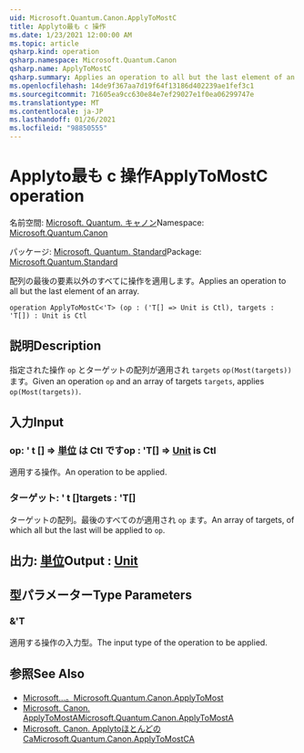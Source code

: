 ```yaml
---
uid: Microsoft.Quantum.Canon.ApplyToMostC
title: Applyto最も c 操作
ms.date: 1/23/2021 12:00:00 AM
ms.topic: article
qsharp.kind: operation
qsharp.namespace: Microsoft.Quantum.Canon
qsharp.name: ApplyToMostC
qsharp.summary: Applies an operation to all but the last element of an array.
ms.openlocfilehash: 14de9f367aa7d19f64f13186d402239ae1fef3c1
ms.sourcegitcommit: 71605ea9cc630e84e7ef29027e1f0ea06299747e
ms.translationtype: MT
ms.contentlocale: ja-JP
ms.lasthandoff: 01/26/2021
ms.locfileid: "98850555"
---
```

# <a name="applytomostc-operation"></a><span data-ttu-id="50cc0-102">Applyto最も c 操作</span><span class="sxs-lookup"><span data-stu-id="50cc0-102">ApplyToMostC operation</span></span>

<span data-ttu-id="50cc0-103">名前空間: [Microsoft. Quantum. キャノン](xref:Microsoft.Quantum.Canon)</span><span class="sxs-lookup"><span data-stu-id="50cc0-103">Namespace: [Microsoft.Quantum.Canon](xref:Microsoft.Quantum.Canon)</span></span>

<span data-ttu-id="50cc0-104">パッケージ: [Microsoft. Quantum. Standard](https://nuget.org/packages/Microsoft.Quantum.Standard)</span><span class="sxs-lookup"><span data-stu-id="50cc0-104">Package: [Microsoft.Quantum.Standard](https://nuget.org/packages/Microsoft.Quantum.Standard)</span></span>


<span data-ttu-id="50cc0-105">配列の最後の要素以外のすべてに操作を適用します。</span><span class="sxs-lookup"><span data-stu-id="50cc0-105">Applies an operation to all but the last element of an array.</span></span>

```qsharp
operation ApplyToMostC<'T> (op : ('T[] => Unit is Ctl), targets : 'T[]) : Unit is Ctl
```


## <a name="description"></a><span data-ttu-id="50cc0-106">説明</span><span class="sxs-lookup"><span data-stu-id="50cc0-106">Description</span></span>

<span data-ttu-id="50cc0-107">指定された操作 `op` とターゲットの配列が適用され `targets` `op(Most(targets))` ます。</span><span class="sxs-lookup"><span data-stu-id="50cc0-107">Given an operation `op` and an array of targets `targets`, applies `op(Most(targets))`.</span></span>

## <a name="input"></a><span data-ttu-id="50cc0-108">入力</span><span class="sxs-lookup"><span data-stu-id="50cc0-108">Input</span></span>

### <a name="op--t--unit--is-ctl"></a><span data-ttu-id="50cc0-109">op: ' t [] => [単位](xref:microsoft.quantum.lang-ref.unit)  は Ctl です</span><span class="sxs-lookup"><span data-stu-id="50cc0-109">op : 'T[] => [Unit](xref:microsoft.quantum.lang-ref.unit)  is Ctl</span></span>

<span data-ttu-id="50cc0-110">適用する操作。</span><span class="sxs-lookup"><span data-stu-id="50cc0-110">An operation to be applied.</span></span>


### <a name="targets--t"></a><span data-ttu-id="50cc0-111">ターゲット: ' t []</span><span class="sxs-lookup"><span data-stu-id="50cc0-111">targets : 'T[]</span></span>

<span data-ttu-id="50cc0-112">ターゲットの配列。最後のすべてのが適用され `op` ます。</span><span class="sxs-lookup"><span data-stu-id="50cc0-112">An array of targets, of which all but the last will be applied to `op`.</span></span>



## <a name="output--unit"></a><span data-ttu-id="50cc0-113">出力: [単位](xref:microsoft.quantum.lang-ref.unit)</span><span class="sxs-lookup"><span data-stu-id="50cc0-113">Output : [Unit](xref:microsoft.quantum.lang-ref.unit)</span></span>



## <a name="type-parameters"></a><span data-ttu-id="50cc0-114">型パラメーター</span><span class="sxs-lookup"><span data-stu-id="50cc0-114">Type Parameters</span></span>

### <a name="t"></a><span data-ttu-id="50cc0-115">&</span><span class="sxs-lookup"><span data-stu-id="50cc0-115">'T</span></span>

<span data-ttu-id="50cc0-116">適用する操作の入力型。</span><span class="sxs-lookup"><span data-stu-id="50cc0-116">The input type of the operation to be applied.</span></span>

## <a name="see-also"></a><span data-ttu-id="50cc0-117">参照</span><span class="sxs-lookup"><span data-stu-id="50cc0-117">See Also</span></span>

- [<span data-ttu-id="50cc0-118">Microsoft...。</span><span class="sxs-lookup"><span data-stu-id="50cc0-118">Microsoft.Quantum.Canon.ApplyToMost</span></span>](xref:Microsoft.Quantum.Canon.ApplyToMost)
- [<span data-ttu-id="50cc0-119">Microsoft. Canon. ApplyToMostA</span><span class="sxs-lookup"><span data-stu-id="50cc0-119">Microsoft.Quantum.Canon.ApplyToMostA</span></span>](xref:Microsoft.Quantum.Canon.ApplyToMostA)
- [<span data-ttu-id="50cc0-120">Microsoft. Canon. Applytoほとんどの Ca</span><span class="sxs-lookup"><span data-stu-id="50cc0-120">Microsoft.Quantum.Canon.ApplyToMostCA</span></span>](xref:Microsoft.Quantum.Canon.ApplyToMostCA)